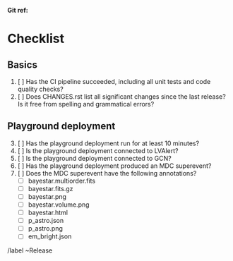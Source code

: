 **Git ref:** <!-- insert git reference -->

# Checklist

## Basics

1.  [ ] Has the CI pipeline succeeded, including all unit tests and code quality checks?
2.  [ ] Does CHANGES.rst list all significant changes since the last release? Is it free from spelling and grammatical errors?

## Playground deployment

3.  [ ] Has the playground deployment run for at least 10 minutes?
4.  [ ] Is the playground deployment connected to LVAlert?
5.  [ ] Is the playground deployment connected to GCN?
6.  [ ] Has the playground deployment produced an MDC superevent?
7.  [ ] Does the MDC superevent have the following annotations?
    - [ ] bayestar.multiorder.fits
    - [ ] bayestar.fits.gz
    - [ ] bayestar.png
    - [ ] bayestar.volume.png
    - [ ] bayestar.html
    - [ ] p_astro.json
    - [ ] p_astro.png
    - [ ] em_bright.json

/label ~Release
